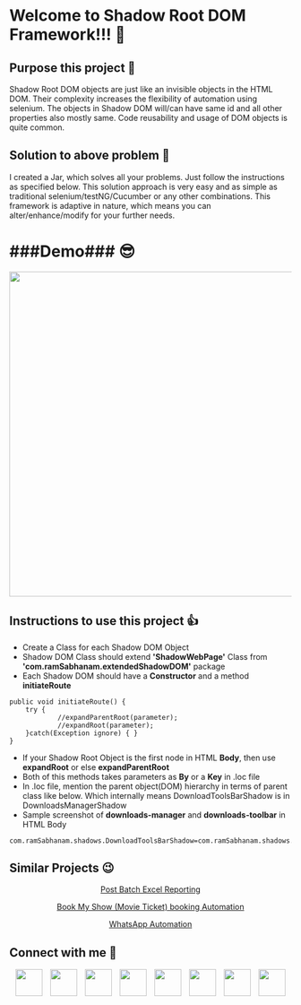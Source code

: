 # Welcome to Shadow Root DOM Framework!!! 🧐

## Purpose this project 🤯
Shadow Root DOM objects are just like an invisible objects in the HTML DOM. Their complexity increases the flexibility of automation using selenium. The objects in Shadow DOM will/can have same id and all other properties also mostly same. Code reusability and usage of DOM objects is quite common.

## Solution to above problem 🤔
I created a Jar, which solves all your problems. Just follow the instructions as specified below. This solution approach is very easy and as simple as traditional selenium/testNG/Cucumber or any other combinations. This framework is adaptive in nature, which means you can alter/enhance/modify for your further needs.


# ###Demo### 😎

<p align="center">
<a href="https://youtu.be/PyWoN_5hb_o" target="_blank"><img align="center" src="http://sspart.org/wp-content/uploads/2019/12/Shadow-DOM.jpg" width="580"></a>
</p>


## Instructions to use this project 👍
- Create a Class for each Shadow DOM Object
- Shadow DOM Class should extend **'ShadowWebPage'** Class from **'com.ramSabhanam.extendedShadowDOM'** package
- Each Shadow DOM should have a **Constructor** and a method **initiateRoute**

```
public void initiateRoute() {
	try {
			//expandParentRoot(parameter);
			//expandRoot(parameter);
	}catch(Exception ignore) { }
}

```

- If your Shadow Root Object is the first node in HTML **Body**, then use **expandRoot** or else **expandParentRoot**
- Both of this methods takes parameters as **By** or a **Key** in .loc file
- In .loc file, mention the parent object(DOM) hierarchy in terms of parent class like below. Which internally means DownloadToolsBarShadow is in DownloadsManagerShadow
- Sample screenshot of **downloads-manager** and **downloads-toolbar** in HTML Body

```
com.ramSabhanam.shadows.DownloadToolsBarShadow=com.ramSabhanam.shadows.DownloadsManagerShadow
```

## Similar Projects 😉
<p align="center">
<a href="https://github.com/sabhanam/excelReport" target="_blank">Post Batch Excel Reporting</a>
</p>

<p align="center">
<a href="https://github.com/sabhanam/bookmyshow" target="_blank">Book My Show (Movie Ticket) booking Automation</a>
</p>

<p align="center">
<a href="https://github.com/sabhanam/whatsapp" target="_blank">WhatsApp Automation</a>
</p>


## Connect with me 🤝

<p align="center">
<a href="https://www.facebook.com/SSPART.ORG/" target="_blank"><img src="http://sspart.org/wp-content/uploads/2019/11/Facebook_Circle.png" width="48"></a><span style="padding-left:10px;"/>
<a href="https://www.instagram.com/sspart_org/" target="_blank"><img src="http://sspart.org/wp-content/uploads/2019/11/Instagram_Circle.png" width="48"></a><span style="padding-left:10px;"/>
<a href="mailto:contact@sspart.org" target="_blank"><img src="http://sspart.org/wp-content/uploads/2019/11/Mail_Circle.png" width="48"></a><span style="padding-left:10px;"/>
<a href="https://www.youtube.com/channel/UCyNXuAWqDjMIoSXj5I1NqaA" target="_blank"><img src="http://sspart.org/wp-content/uploads/2019/11/YouTube_Circle.png" width="48"></a><span style="padding-left:10px;"/>
<a href="https://wa.me/919515093965" target="_blank"><img src="http://sspart.org/wp-content/uploads/2019/11/WhatsApp_Circle.png" width="48"></a><span style="padding-left:10px;"/>
<a href="https://github.com/sabhanam" target="_blank"><img src="http://sspart.org/wp-content/uploads/2019/11/GitHub_Circle.png" width="48"></a><span style="padding-left:10px;"/>
<a href="http://sspart.org/" target="_blank"><img src="http://sspart.org/wp-content/uploads/2019/11/WebSite_Circle.png" width="48"></a><span style="padding-left:10px;"/>
<a href="https://www.linkedin.com/in/ram-sabhanam/" target="_blank"><img src="http://sspart.org/wp-content/uploads/2019/11/LinkedIn_Circle-e1574599074500.png" width="48"></a>
</p>